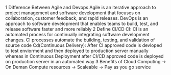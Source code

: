 1 Difference Between Agile and Devops 
Agile is an iterative approach to project management and software development that focuses on collaboration, customer feedback, and rapid releases.
DevOps is an approach to software development that enables teams to build, test, and release software faster and more reliably
2 Define CI/CD
CI: CI is an automated process for continually integrating software development changes. CI processes automate the building, testing, and validation of source code
Cd(Continuous Delivery): After CI approved code is devloped to test enviorment and then deployed to production server manually whereas in Continuous Deployment after CI/CD approved code is deployed on production server in an automated way 
3 Benefits of Cloud Computing
-> On Deman Compute resources
-> Scaleable
-> Pay as you go service 
